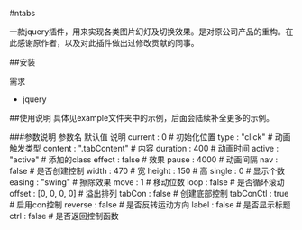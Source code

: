 #ntabs

一款jquery插件，用来实现各类图片幻灯及切换效果。是对原公司产品的重构。在此感谢原作者，以及对此插件做出过修改贡献的同事。


##安装

需求

- jquery

##使用说明
具体见example文件夹中的示例，后面会陆续补全更多的示例。

###参数说明
参数名 默认值 说明
current   : 0             # 初始化位置
type      : "click"       # 动画触发类型
content   : ".tabContent" # 内容
duration  : 400           # 动画时间
active    : "active"      # 添加的class
effect    : false         # 效果
pause     : 4000          # 动画间隔
nav       : false         # 是否创建控制
width     : 470           # 宽
height    : 150           # 高
single    : 0             # 显示个数
easing    : "swing"       # 擦除效果
move      : 1             # 移动位数
loop      : false         # 是否循环滚动
offset    : [0, 0, 0, 0]  # 溢出排列
tabCon    : false         # 创建底部控制
tabConCtl : true          # 启用con控制
reverse   : false         # 是否反转运动方向
label     : false         # 是否显示标题
ctrl      : false         # 是否返回控制函数

